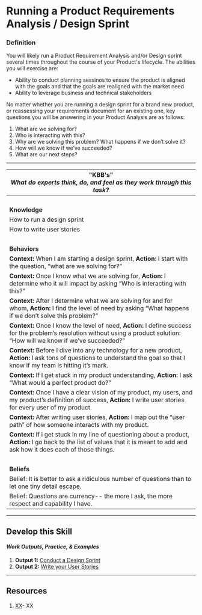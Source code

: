 # Running a Product Requirements Analysis / Design Sprint

### Definition
You will likely run a Product Requirement Analysis and/or Design sprint several times throughout the course of your Product's lifecycle. The abilities you will exercise are: 
  - Ability to conduct planning sessinos to ensure the product is aligned with the goals and that the goals are realigned with the market need
  - Ability to leverage business and technical stakeholders 

No matter whether you are running a design sprint for a brand new product, or reassessing your requirements document for an existing one, key questions you will be answering in your Product Analysis are as follows: 
1. What are we solving for? 
2. Who is interacting with this? 
3. Why are we solving this problem? What happens if we don’t solve it? 
4. How will we know if we’ve succeeded? 
5. What are our next steps? 

---- 

| **"KBB's"** <br> _What do experts think, do, and feel as they work through this task?_|
|----------|
| </br>| 
| **Knowledge**	| 
| How to run a design sprint | 
| How to write user stories | 
| </br>| 
| **Behaviors** |
| **Context:** When I am starting a design sprint, **Action:** I start with the question, “what are we solving for?” |
| **Context:** Once I know what we are solving for, **Action:** I determine who it will impact by asking “Who is interacting with this?” |
| **Context:** After I determine what we are solving for and for whom, **Action:** I find the level of need by asking “What happens if we don’t solve this problem?” | 
| **Context:** Once I know the level of need, **Action:** I define success for the problem’s resolution without using a product solution: “How will we know if we’ve succeeded?” | 
| **Context:** Before I dive into any technology for a new product, **Action:** I ask tons of questions to understand the goal so that I know if my team is hitting it’s mark. | 
| **Context:** If I get stuck in my product understanding, **Action:** I ask “What would a perfect product do?” | 
| **Context:** Once I have a clear vision of my product, my users, and my product’s definition of success, **Action:** I write user stories for every user of my product. | 
| **Context:** After writing user stories, **Action:** I map out the “user path” of how someone interacts with my product. | 
| **Context:** If i get stuck in my line of questioning about a product, **Action:** I go back to the list of values that it is meant to add and ask how it does each of those things. | 
| </br>| 
| **Beliefs** | 
| Belief: It is better to ask a ridiculous number of questions than to let one tiny detail escape. | 
| Belief: Questions are currency-- the more I ask, the more respect and capability I have. | 


-----

## Develop this Skill
#### *Work Outputs, Practice, & Examples*
1. **Output 1:** [Conduct a Design Sprint](LINK)
2. **Output 2:** [Write your User Stories](https://github.com/andela/learningmap/tree/master/D4%2B/Product%20Manager/TWO's-%20Work%20Ou1tput%20Library/Output%2003-%20Create%20your%20User%20Personas)

----

## Resources 
1. [XX](XX)- XX
